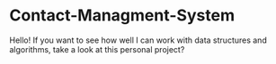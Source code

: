 # Contact-Managment-System
Hello! If you want to see how well I can work with data structures and algorithms, take a look at this personal project?
